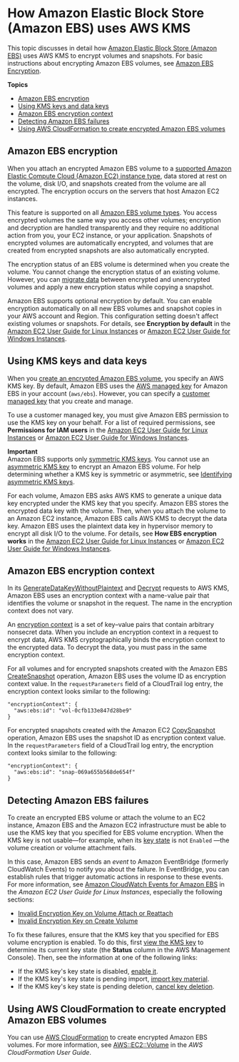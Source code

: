 # How Amazon Elastic Block Store \(Amazon EBS\) uses AWS KMS<a name="services-ebs"></a>

This topic discusses in detail how [Amazon Elastic Block Store \(Amazon EBS\)](https://docs.aws.amazon.com/AWSEC2/latest/UserGuide/AmazonEBS.html) uses AWS KMS to encrypt volumes and snapshots\. For basic instructions about encrypting Amazon EBS volumes, see [Amazon EBS Encryption](https://docs.aws.amazon.com/AWSEC2/latest/UserGuide/EBSEncryption.html)\.

**Topics**
+ [Amazon EBS encryption](#ebs-encrypt)
+ [Using KMS keys and data keys](#ebs-cmk)
+ [Amazon EBS encryption context](#ebs-encryption-context)
+ [Detecting Amazon EBS failures](#ebs-failures)
+ [Using AWS CloudFormation to create encrypted Amazon EBS volumes](#ebs-encryption-using-cloudformation)

## Amazon EBS encryption<a name="ebs-encrypt"></a>

When you attach an encrypted Amazon EBS volume to a [supported Amazon Elastic Compute Cloud \(Amazon EC2\) instance type](https://docs.aws.amazon.com/AWSEC2/latest/UserGuide/EBSEncryption.html#EBSEncryption_supported_instances), data stored at rest on the volume, disk I/O, and snapshots created from the volume are all encrypted\. The encryption occurs on the servers that host Amazon EC2 instances\.

This feature is supported on all [Amazon EBS volume types](https://docs.aws.amazon.com/AWSEC2/latest/UserGuide/EBSVolumeTypes.html)\. You access encrypted volumes the same way you access other volumes; encryption and decryption are handled transparently and they require no additional action from you, your EC2 instance, or your application\. Snapshots of encrypted volumes are automatically encrypted, and volumes that are created from encrypted snapshots are also automatically encrypted\.

The encryption status of an EBS volume is determined when you create the volume\. You cannot change the encryption status of an existing volume\. However, you can [migrate data](https://docs.aws.amazon.com/AWSEC2/latest/UserGuide/EBSEncryption.html#EBSEncryption_considerations) between encrypted and unencrypted volumes and apply a new encryption status while copying a snapshot\.

Amazon EBS supports optional encryption by default\. You can enable encryption automatically on all new EBS volumes and snapshot copies in your AWS account and Region\. This configuration setting doesn't affect existing volumes or snapshots\. For details, see **Encryption by default** in the [Amazon EC2 User Guide for Linux Instances](https://docs.aws.amazon.com/AWSEC2/latest/UserGuide/EBSEncryption.html#encryption-by-default) or [Amazon EC2 User Guide for Windows Instances](https://docs.aws.amazon.com/AWSEC2/latest/WindowsGuide/EBSEncryption.html#encryption-by-default)\.

## Using KMS keys and data keys<a name="ebs-cmk"></a>

When you [create an encrypted Amazon EBS volume](https://docs.aws.amazon.com/AWSEC2/latest/UserGuide/ebs-creating-volume.html), you specify an AWS KMS key\. By default, Amazon EBS uses the [AWS managed key](concepts.md#aws-managed-cmk) for Amazon EBS in your account \(`aws/ebs`\)\. However, you can specify a [customer managed key](concepts.md#customer-cmk) that you create and manage\. 

To use a customer managed key, you must give Amazon EBS permission to use the KMS key on your behalf\. For a list of required permissions, see **Permissions for IAM users** in the [Amazon EC2 User Guide for Linux Instances](https://docs.aws.amazon.com/AWSEC2/latest/UserGuide/EBSEncryption.html#ebs-encryption-permissions) or [Amazon EC2 User Guide for Windows Instances](https://docs.aws.amazon.com/AWSEC2/latest/WindowsGuide/EBSEncryption.html#ebs-encryption-permissions)\.

**Important**  
Amazon EBS supports only [symmetric KMS keys](concepts.md#symmetric-cmks)\. You cannot use an [asymmetric KMS key](symmetric-asymmetric.md#asymmetric-cmks) to encrypt an Amazon EBS volume\. For help determining whether a KMS key is symmetric or asymmetric, see [Identifying asymmetric KMS keys](find-symm-asymm.md)\.

For each volume, Amazon EBS asks AWS KMS to generate a unique data key encrypted under the KMS key that you specify\. Amazon EBS stores the encrypted data key with the volume\. Then, when you attach the volume to an Amazon EC2 instance, Amazon EBS calls AWS KMS to decrypt the data key\. Amazon EBS uses the plaintext data key in hypervisor memory to encrypt all disk I/O to the volume\. For details, see **How EBS encryption works** in the [Amazon EC2 User Guide for Linux Instances](https://docs.aws.amazon.com/AWSEC2/latest/UserGuide/EBSEncryption.html#how-ebs-encryption-works) or [Amazon EC2 User Guide for Windows Instances](https://docs.aws.amazon.com/AWSEC2/latest/WindowsGuide/EBSEncryption.html#how-ebs-encryption-works)\.

## Amazon EBS encryption context<a name="ebs-encryption-context"></a>

In its [GenerateDataKeyWithoutPlaintext](https://docs.aws.amazon.com/kms/latest/APIReference/API_GenerateDataKey.html) and [Decrypt](https://docs.aws.amazon.com/kms/latest/APIReference/API_Decrypt.html) requests to AWS KMS, Amazon EBS uses an encryption context with a name\-value pair that identifies the volume or snapshot in the request\. The name in the encryption context does not vary\.

An [encryption context](concepts.md#encrypt_context) is a set of key–value pairs that contain arbitrary nonsecret data\. When you include an encryption context in a request to encrypt data, AWS KMS cryptographically binds the encryption context to the encrypted data\. To decrypt the data, you must pass in the same encryption context\.

For all volumes and for encrypted snapshots created with the Amazon EBS [CreateSnapshot](https://docs.aws.amazon.com/AWSEC2/latest/APIReference/API_CreateSnapshot.html) operation, Amazon EBS uses the volume ID as encryption context value\. In the `requestParameters` field of a CloudTrail log entry, the encryption context looks similar to the following:

```
"encryptionContext": {
  "aws:ebs:id": "vol-0cfb133e847d28be9"
}
```

For encrypted snapshots created with the Amazon EC2 [CopySnapshot](https://docs.aws.amazon.com/AWSEC2/latest/APIReference/API_CopySnapshot.html) operation, Amazon EBS uses the snapshot ID as encryption context value\. In the `requestParameters` field of a CloudTrail log entry, the encryption context looks similar to the following:

```
"encryptionContext": {
  "aws:ebs:id": "snap-069a655b568de654f"
}
```

## Detecting Amazon EBS failures<a name="ebs-failures"></a>

To create an encrypted EBS volume or attach the volume to an EC2 instance, Amazon EBS and the Amazon EC2 infrastructure must be able to use the KMS key that you specified for EBS volume encryption\. When the KMS key is not usable—for example, when its [key state](key-state.md) is not `Enabled` —the volume creation or volume attachment fails\.

 In this case, Amazon EBS sends an *event* to Amazon EventBridge \(formerly CloudWatch Events\) to notify you about the failure\. In EventBridge, you can establish rules that trigger automatic actions in response to these events\. For more information, see [Amazon CloudWatch Events for Amazon EBS](https://docs.aws.amazon.com/AWSEC2/latest/UserGuide/ebs-cloud-watch-events.html) in the *Amazon EC2 User Guide for Linux Instances*, especially the following sections:
+ [Invalid Encryption Key on Volume Attach or Reattach](https://docs.aws.amazon.com/AWSEC2/latest/UserGuide/ebs-cloud-watch-events.html#attach-fail-key)
+ [Invalid Encryption Key on Create Volume](https://docs.aws.amazon.com/AWSEC2/latest/UserGuide/ebs-cloud-watch-events.html#create-fail-key)

To fix these failures, ensure that the KMS key that you specified for EBS volume encryption is enabled\. To do this, first [view the KMS key](viewing-keys.md) to determine its current key state \(the **Status** column in the AWS Management Console\)\. Then, see the information at one of the following links:
+ If the KMS key's key state is disabled, [enable it](enabling-keys.md)\.
+ If the KMS key's key state is pending import, [import key material](importing-keys.md#importing-keys-overview)\.
+ If the KMS key's key state is pending deletion, [cancel key deletion](deleting-keys-scheduling-key-deletion.md)\.

## Using AWS CloudFormation to create encrypted Amazon EBS volumes<a name="ebs-encryption-using-cloudformation"></a>

You can use [AWS CloudFormation](https://aws.amazon.com/cloudformation/) to create encrypted Amazon EBS volumes\. For more information, see [AWS::EC2::Volume](https://docs.aws.amazon.com/AWSCloudFormation/latest/UserGuide/aws-properties-ec2-ebs-volume.html) in the *AWS CloudFormation User Guide*\.